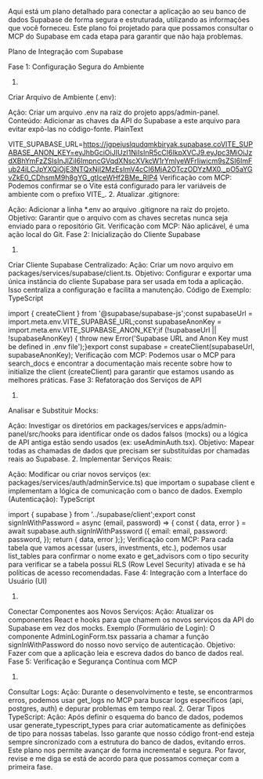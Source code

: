 Aqui está um plano detalhado para conectar a aplicação ao seu banco de dados Supabase de forma segura e estruturada, utilizando as informações que você forneceu. Este plano foi projetado para que possamos consultar o MCP do Supabase em cada etapa para garantir que não haja problemas.

Plano de Integração com Supabase

Fase 1: Configuração Segura do Ambiente

1.
Criar Arquivo de Ambiente (.env):

Ação: Criar um arquivo .env na raiz do projeto apps/admin-panel.
Conteúdo: Adicionar as chaves da API do Supabase a este arquivo para evitar expô-las no código-fonte.
PlainText



VITE_SUPABASE_URL=https://jgpejuslqudqmkbiryak.supabase.coVITE_SUPABASE_ANON_KEY=eyJhbGciOiJIUzI1NiIsInR5cCI6IkpXVCJ9.eyJpc3MiOiJzdXBhYmFzZSIsInJlZiI6ImpncGVqdXNscXVkcW1rYmlyeWFrIiwicm9sZSI6ImFub24iLCJpYXQiOjE3NTQxNjI2MzEsImV4cCI6MjA2OTczODYzMX0._pO5aYGvZkE0_CDhsmM9h8gYG_gtIceWHf2BMe_RIP4
Verificação com MCP: Podemos confirmar se o Vite está configurado para ler variáveis de ambiente com o prefixo VITE_.
2.
Atualizar .gitignore:

Ação: Adicionar a linha *.env ao arquivo .gitignore na raiz do projeto.
Objetivo: Garantir que o arquivo com as chaves secretas nunca seja enviado para o repositório Git.
Verificação com MCP: Não aplicável, é uma ação local do Git.
Fase 2: Inicialização do Cliente Supabase

1.
Criar Cliente Supabase Centralizado:
Ação: Criar um novo arquivo em packages/services/supabase/client.ts.
Objetivo: Configurar e exportar uma única instância do cliente Supabase para ser usada em toda a aplicação. Isso centraliza a configuração e facilita a manutenção.
Código de Exemplo:
TypeScript



import { createClient } from '@supabase/supabase-js';const supabaseUrl = import.meta.env.VITE_SUPABASE_URL;const supabaseAnonKey = import.meta.env.VITE_SUPABASE_ANON_KEY;if (!supabaseUrl || !supabaseAnonKey) {  throw new Error('Supabase URL   and Anon Key must be defined   in .env file');}export const supabase = createClient(supabaseUrl, supabaseAnonKey);
Verificação com MCP: Podemos usar o MCP para search_docs e encontrar a documentação mais recente sobre how to initialize the client (createClient) para garantir que estamos usando as melhores práticas.
Fase 3: Refatoração dos Serviços de API

1.
Analisar e Substituir Mocks:

Ação: Investigar os diretórios em packages/services e apps/admin-panel/src/hooks para identificar onde os dados falsos (mocks) ou a lógica de API antiga estão sendo usados (ex: useAdminAuth.tsx).
Objetivo: Mapear todas as chamadas de dados que precisam ser substituídas por chamadas reais ao Supabase.
2.
Implementar Serviços Reais:

Ação: Modificar ou criar novos serviços (ex: packages/services/auth/adminService.ts) que importam o supabase client e implementam a lógica de comunicação com o banco de dados.
Exemplo (Autenticação):
TypeScript



import { supabase } from '../supabase/client';export const signInWithPassword = async (email, password) => {  const { data, error } = await   supabase.auth.signInWithPassword  ({    email: email,    password: password,  });  return { data, error };};
Verificação com MCP: Para cada tabela que vamos acessar (users, investments, etc.), podemos usar list_tables para confirmar o nome exato e get_advisors com o tipo security para verificar se a tabela possui RLS (Row Level Security) ativada e se há políticas de acesso recomendadas.
Fase 4: Integração com a Interface do Usuário (UI)

1.
Conectar Componentes aos Novos Serviços:
Ação: Atualizar os componentes React e hooks para que chamem os novos serviços da API do Supabase em vez dos mocks.
Exemplo (Formulário de Login): O componente AdminLoginForm.tsx passaria a chamar a função signInWithPassword do nosso novo serviço de autenticação.
Objetivo: Fazer com que a aplicação leia e escreva dados do banco de dados real.
Fase 5: Verificação e Segurança Contínua com MCP

1.
Consultar Logs:
Ação: Durante o desenvolvimento e teste, se encontrarmos erros, podemos usar get_logs no MCP para buscar logs específicos (api, postgres, auth) e depurar problemas em tempo real.
2.
Gerar Tipos TypeScript:
Ação: Após definir o esquema do banco de dados, podemos usar generate_typescript_types para criar automaticamente as definições de tipo para nossas tabelas. Isso garante que nosso código front-end esteja sempre sincronizado com a estrutura do banco de dados, evitando erros.
Este plano nos permite avançar de forma incremental e segura. Por favor, revise e me diga se está de acordo para que possamos começar com a primeira fase.